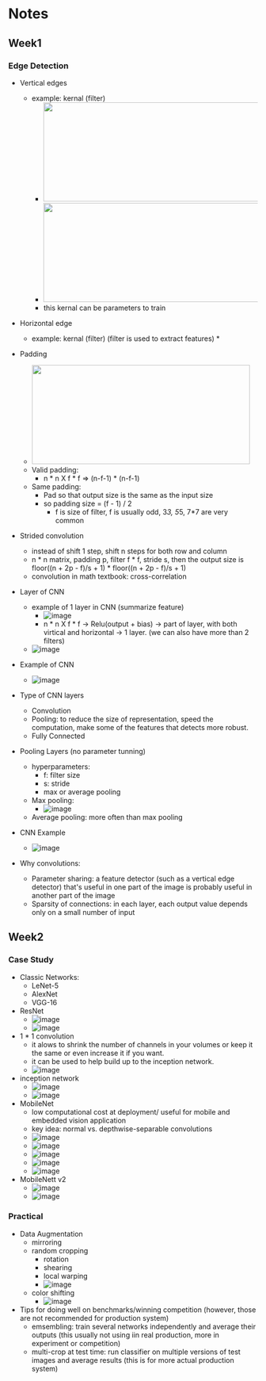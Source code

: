 # Notes

## Week1
### Edge Detection
* Vertical edges
    * example: kernal (filter)
        * <img src="https://media5.datahacker.rs/2018/10/multiplication_slicice.png"  width="440" height="200">
        * <img src="https://miro.medium.com/max/1004/1*jXhh2a0jApKbRuHaCFKynA.png"  width="440" height="200">
        * this kernal can be parameters to train
        
* Horizontal edge
    * example: kernal (filter) (filter is used to extract features)
        * 
* Padding
    * <img src="https://i.stack.imgur.com/IceQw.png"  width="440" height="200">
    * Valid padding: 
        * n * n X f * f => (n-f-1) * (n-f-1)
    * Same padding:
        * Pad so that output size is the same as the input size
        * so padding size = (f - 1) / 2 
            * f is size of filter, f is usually odd, 3*3, 5*5, 7*7 are very common
* Strided convolution
    * instead of shift 1 step, shift n steps for both row and column
    * n * n matrix, padding p, filter f * f, stride s, then the output size is floor((n + 2p - f)/s + 1) * floor((n + 2p - f)/s + 1)
    * convolution in math textbook: cross-correlation
* Layer of CNN
   * example of 1 layer in CNN (summarize feature)
      * ![image](https://user-images.githubusercontent.com/16402963/212436497-2d64aa74-8b84-4a01-a819-661c10b1f6e5.png)
      * n * n X f * f -> Relu(output + bias) -> part of layer, with both virtical and horizontal -> 1 layer. (we can also have more than 2 filters)
   * ![image](https://user-images.githubusercontent.com/16402963/212437874-c4f65425-7f9e-4cde-9500-997d56e267a7.png)
* Example of CNN
   * ![image](https://user-images.githubusercontent.com/16402963/212438387-ce465dfd-8508-48b2-843e-da3e581ba97c.png)
* Type of CNN layers  
   * Convolution
   * Pooling: to reduce the size of representation, speed the computation, make some of the features that detects more robust.
   * Fully Connected  
* Pooling Layers (no parameter tunning)
   * hyperparameters:
      * f: filter size
      * s: stride
      * max or average pooling 
   * Max pooling: 
      * ![image](https://user-images.githubusercontent.com/16402963/212438906-fcfe21af-135d-44e5-b8f5-51eca089e82f.png) 
   * Average pooling: more often than max pooling
* CNN Example
   * ![image](https://user-images.githubusercontent.com/16402963/212440107-2a88f837-684b-4c5f-a679-fbc534af0e98.png)
*  Why convolutions:
   * Parameter sharing: a feature detector (such as a vertical edge detector) that's useful in one part of the image is probably useful in another part of the image
   * Sparsity of connections: in each layer, each output value depends only on a small number of input     

## Week2
### Case Study
* Classic Networks:
   * LeNet-5
   * AlexNet
   * VGG-16
* ResNet
   * ![image](https://user-images.githubusercontent.com/16402963/213066003-fb5f64e3-0769-4c34-b348-dc96d1dc0b85.png)
   * ![image](https://user-images.githubusercontent.com/16402963/213066075-3407c004-4de7-4cbd-8783-befd7e802f68.png)
* 1 * 1 convolution
   * it alows to shrink the number of channels in your volumes or keep it the same or even increase it if you want.
   * it can be used to help build up to the inception network.
   *  ![image](https://user-images.githubusercontent.com/16402963/213067212-68c02f52-7cf2-4141-93ec-4581d116ef25.png)
* inception network
   * ![image](https://user-images.githubusercontent.com/16402963/213069734-58be0b0c-c906-48c3-a7b0-f2ab6f32fe89.png)
   * ![image](https://user-images.githubusercontent.com/16402963/213070033-00b6394a-7fec-4b2e-817e-3cbc7800cd12.png)
* MobileNet
   *  low computational cost at deployment/ useful for mobile and embedded vision application
   *  key idea: normal vs. depthwise-separable convolutions
   * ![image](https://user-images.githubusercontent.com/16402963/213071046-4b3f6c75-1e95-4e7e-aec4-5623164dbafa.png)
   * ![image](https://user-images.githubusercontent.com/16402963/213071146-7cfa32fb-38f9-4c0f-89f5-88e5941be86d.png)
   * ![image](https://user-images.githubusercontent.com/16402963/213071914-04b8e84a-2247-4ba7-a8e9-4a61db33aaf7.png)
   * ![image](https://user-images.githubusercontent.com/16402963/213072205-bd16b95b-b231-441b-8d65-7be44a5e9cc8.png)
   * ![image](https://user-images.githubusercontent.com/16402963/213072461-13259c0d-73cb-4555-97a2-a57bf1e9011e.png)
* MobileNett v2
   * ![image](https://user-images.githubusercontent.com/16402963/213074538-45e5d54c-ed40-4770-a2c4-46df4dce0701.png)
   * ![image](https://user-images.githubusercontent.com/16402963/213074867-17ebdfe0-a3c3-4bfc-b2b8-55211586dee9.png)
### Practical
* Data Augmentation
   * mirroring
   * random cropping 
      * rotation
      * shearing
      * local warping
      * ![image](https://user-images.githubusercontent.com/16402963/213591165-a7f6ecc6-50ee-4eb2-97b9-d92e480a9667.png)
   * color shifting 
      * ![image](https://user-images.githubusercontent.com/16402963/213591733-a139a7ae-ee3e-4971-b142-35a47d179fc5.png)
* Tips for doing well on benchmarks/winning competition (however, those are not recommended for production system)
   * emsembling: train several networks independently and average their outputs (this usually not using iin real production, more in experiment or competition)
   * multi-crop at test time: run classifier on multiple versions of test images and average results (this is for more actual production system)
   
